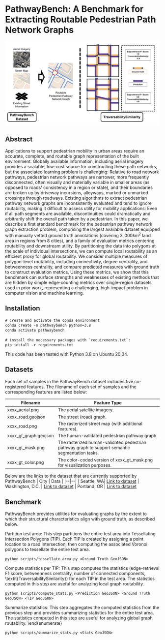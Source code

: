 # PathwayBench: A Benchmark for Extracting Routable Pedestrian Path Network Graphs

<p align="center"><img width="820" src="./img/teaser.png"></p>


## Abstract
Applications to support pedestrian mobility in urban areas require an accurate, complete, and routable graph representation of the built environment. Globally available information, including aerial imagery provides a scalable, low-cost source for constructing these path networks, but the associated learning problem is challenging: Relative to road network pathways, pedestrian network pathways are narrower, more frequently disconnected, often visually and materially variable in smaller areas (as opposed to roads' consistency in a region or state), and their boundaries are broken up by driveway incursions, alleyways, marked or unmarked crossings through roadways.  Existing algorithms to extract pedestrian pathway network graphs are inconsistently evaluated and tend to ignore routability, making it difficult to assess utility for mobility applications: Even if all path segments are available, discontinuities could dramatically and arbitrarily shift the overall path taken by a pedestrian. In this paper, we describe a first standard benchmark for the pedestrian pathway network graph extraction problem, comprising the largest available dataset equipped with manually vetted ground truth annotations (covering $3,000 km^2$ land area in regions from 8 cities), and a family of evaluation metrics centering routability and downstream utility.  By partitioning the data into polygons at the scale of individual intersections, we can compute local routability as an efficient proxy for global routability.  We consider multiple measures of polygon-level routability, including connectivity, degree centrality, and betweenness centrality, and compare predicted measures with ground truth to construct evaluation metrics. Using these metrics, we show that this benchmark can surface strengths and weaknesses of existing methods that are hidden by simple edge-counting metrics over single-region datasets used in prior work, representing a challenging, high-impact problem in computer vision and machine learning.


## Installation

```shell
# create and activate the conda environment
conda create -n pathwaybench python=3.8
conda activate pathwaybench

# install the necessary packages with `requirements.txt`:
pip install -r requirements.txt
```
This code has been tested with Python 3.8 on Ubuntu 20.04. 

## Datasets
Each set of samples in the PathwayBench dataset includes five co-registered features. The filename of each set of samples and the corresponding features are listed below:

| Filename | Feature Type
|--|--|
| xxxx_aerial.png | The aerial satellite imagery.
| xxxx_road.geojson | The street (road) graph.
| xxxx_road.png | The rasterized street map (with additional features).
| xxxx_gt_graph.geojson | The human-validated pedestrian pathway graph.
| xxxx_gt_mask.png | The rasterized human-validated pedestrian pathway graph to support semantic segmentation tasks.
| xxxx_gt_color.png | The color-coded version of xxxx_gt_mask.png for visualization purposes.

Below are the links to the dataset that are currently supported by PathwayBench
| City | Data |
|--|--|
| Seattle, WA| [Link to dataset]([https://drive.google.com/file/d/1txGmqE6Xvn16o1rE4CyGoXaEHY5DXS9b](https://drive.google.com/drive/folders/1CnTVuARwv7j-9WXXJpAb3l6NC3n0nhO9?usp=sharing)) 
| Washington, D.C. | [Link to dataset]([https://drive.google.com/file/d/1twzSWqTj8FL6LIVdaljmrG394LMo3QZ8](https://drive.google.com/drive/folders/1anMEeDbUZPquwEMGA8V3YPeWQJxFHDnu?usp=sharing)) 
| Portland, OR | [Link to dataset]([https://drive.google.com/file/d/1twzSWqTj8FL6LIVdaljmrG394LMo3QZ8](https://drive.google.com/drive/folders/1anMEeDbUZPquwEMGA8V3YPeWQJxFHDnu?usp=sharing)) 


## Benchmark

PathwayBench provides utilities for evaluating graphs by the extent to which their structural characteristics align with ground truth, as described below.

Partition test area: This step partitions the entire test area into Tessellating Intersection Polygons (TIP). Each TIP is created by assigning a point location to a road intersection, then computing the associated Voronoi polygons to tessellate the entire test area.

  ```shell
  python scripts/tessellate_area.py <Ground Truth GeoJSON>
  ```  

Compute statistics per TIP: This step computes the statistics (edge-retrieval F1 score, betweenness centrality, number of connected components, \textit{TraversabilitySimilarity}) for each TIP in the test area. The statistics computed in this step are useful for analyzing local graph routability.

  ```shell
  python scripts/compute_stats.py <Prediction GeoJSON> <Ground Truth GeoJSON> <TIP GeoJSON>
  ```  

Summarize statistics: This step aggregates the computed statistics from the previous step and provides summarizing statistics for the entire test area. The statistics computed in this step are useful for analyzing global graph routability. 
\end{enumerate}

  ```shell
  python scripts/summarize_stats.py <Stats GeoJSON>
  ```  


